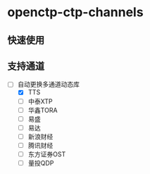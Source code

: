 # openctp-ctp-channels

## 快速使用

## 支持通道

- [ ] 自动更换多通道动态库
    - [x] TTS
    - [ ] 中泰XTP
    - [ ] 华鑫TORA
    - [ ] 易盛
    - [ ] 易达
    - [ ] 新浪财经
    - [ ] 腾讯财经
    - [ ] 东方证券OST
    - [ ] 量投QDP
